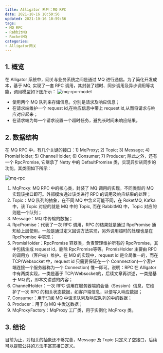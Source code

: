 ```yaml
---
title: Alligator 系列：MQ RPC
date: 2021-10-16 10:59:56
updated: 2021-10-16 10:59:56
tags:
- MQ RPC
- RabbitMQ
- RocketMQ
categories:
- Alligator网关
---
```


## 1. 概览

在 Alligator 系统中，网关与业务系统之间是通过 MQ 进行通信。为了简化开发成本，基于 MQ, 实现了一套 RPC 调用，其封装了超时、同步调用及异步调用等功能，调用模型如下图所示：
![mq-rpc-model](/images/alligator/mq-rpc-model.jpg "mq-rpc-model")

- 使用两个 MQ 队列来存储信息，分别是请求及响应信息；
- 在请求端维护一个 request id,在响应信息中带上 request id,从而将请求与响应对应起来；
- 在请求端为每一个请求设置一个超时任务，避免长时间未响应结果。

<!-- more -->


## 2. 数据结构

在 MQ RPC 中，有几个关键的接口：1) MqProxy; 2) Topic; 3) Message; 4) PromisHolder; 5) ChannelHolder; 6) Consumer; 7) Producer; 除此之外，还有一个 RpcPromise, 它继承了 Netty 中的 DefaultPromise 类，实现异步转同步的功能。其类图如下所示：

![mq-rpc](/images/alligator/mq-rpc-class.jpg "mq-rpc")

1. MqProxy: MQ RPC 中的核心类，封装了 MQ 调用的实现，不同类型的 MQ 实现该接口即可。外部模块通过该类进行 RPC 的调用及响应结果的处理；
2. Topic：MQ 队列的抽象，在不同 MQ 中含义可能不同，在 RoketMQ, Kafka 中，该 Topic 对应的就是 MQ 中的 Topic, 而在 RabbitMQ 中，Topic 对应的则是一个队列；
3. Message：MQ 中传输的数据；
4. RpcPromise：代表了一次 RPC 调用，RPC 的结果就是通过 RpcPromise 通知给上层使用，一般是通过定义回调方法实现，另外调用超时的处理也是在 RpcPromise 中实现；
5. PromisHolder：RpcPromise 容器类，负责管理维护所有的 RpcPromise，其中包括生成 request id，删除 RpcPromise等等。PromisHolder 主要由 RPC 的调用方（客户端）维护。在 MQ 的实现中，request id 是全局惟一的，而在 TCP/Websocket 中，request id 只需要保证在一个 Connnection(一个客户端连接一个服务器称为一个 Connection) 惟一即可。说明：RPC 在 Alligator 中有两类实现，一类是基于 TCP/Websocket的，后续文章再讲述，一类是基于 MQ 的，即本文讲述的内容； 
6. ChannelHolder：一次 RPC 调用在服务器端的会话（Session）信息，它维护了一次 RPC 的相关状态数据，如客户端信息，以便写入响应数据； 
7. Consumer：用于订阅 MQ 中请求队列及响应队列的中的数据；
8. Producer：用于向 MQ 中发送数据；
9. MqProxyFactory：MqProxy 工厂类，用于实例化 MqProxy 类。

## 3. 结论
目前为止，对相关的抽象还不够完善，Message 及 Topic 只定义了空接口，后续可以提取公共的方法丰富其接口定义。